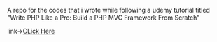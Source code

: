 A repo for the codes that i wrote while following a udemy tutorial titled "Write PHP Like a Pro: Build a PHP MVC Framework From Scratch"

link->[CLick Here]([URL](https://www.udemy.com/course/php-mvc-from-scratch/))

